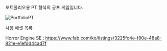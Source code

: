 포트폴리오용 PT 형식의 공포 게임입니다.

![PortfolioPT](https://github.com/user-attachments/assets/08ff0440-b046-4f77-be3f-25894a6818da)

사용 에셋 목록

Horror Engine SE : https://www.fab.com/ko/listings/3225fc4e-f90e-48a8-821e-e1efdd44ad7f
